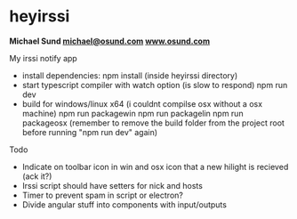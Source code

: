 # heyirssi

**Michael Sund michael@osund.com www.osund.com**

My irssi notify app

- install dependencies:
    npm install (inside heyirssi directory)
- start typescript compiler with watch option (is slow to respond)
    npm run dev
- build for windows/linux x64 (i couldnt compilse osx without a osx machine)
    npm run packagewin
    npm run packagelin
    npm run packageosx
    (remember to remove the build folder from the project root before running "npm run dev" again)

Todo
- Indicate on toolbar icon in win and osx icon that a new hilight is recieved (ack it?)
- Irssi script should have setters for nick and hosts
- Timer to prevent spam in script or electron?
- Divide angular stuff into components with input/outputs
